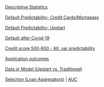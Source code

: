
<a href="General-Default-Predictability-01.html">Descriptive Statistics</a><br/><br/>
<a href="General-Default-Predictability-02.html">Default Predictability- Credit Cards/Mortgages</a><br/><br/>
<a href="Upstart-Default-Predictability-01.html">Default Predictability- Upstart</a><br/><br/>
<a href="Covid-and-Default-01.html">Default after Covid-19</a><br/><br/>
<a href="Below-600-01.html">Credit score 500-600 - Alt. var predictability</a><br/><br/>
<a href="application-outcomes-01.html">Application outcomes</a><br/><br/>
<a href="Data-and-or-model-01.html">Data or Model (Upstart vs. Traditional)</a><br/><br/>
<a href="selection-01.html">Selection (Loan Aggregators)</a> | <a href="Upstart-Default-Predictability-Selection-01.html">AUC</a> <br/><br/> 

